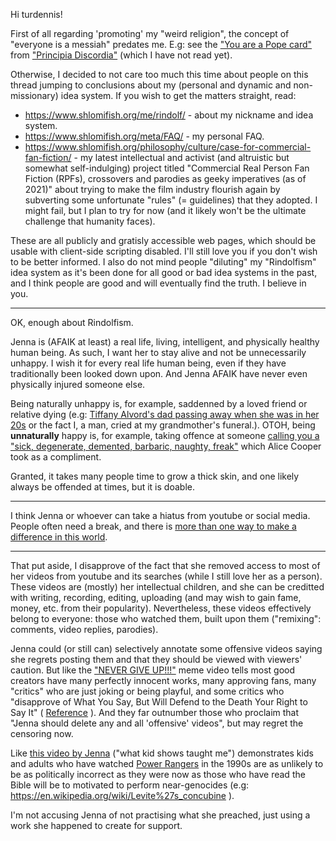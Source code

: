 Hi turdennis!

First of all regarding 'promoting' my "weird religion", the concept of
"everyone is a messiah" predates me. E.g: see the ["You are a Pope card"](https://www.principiadiscordia.com/downloads/pope_card.pdf)
from ["Principia Discordia"](https://en.wikipedia.org/wiki/Principia_Discordia)
(which I have not read yet).

Otherwise, I decided to not care too much this time about people on this thread jumping to conclusions about my (personal and dynamic and non-missionary) idea system. If you wish to get the matters straight, read:

* https://www.shlomifish.org/me/rindolf/ - about my nickname and idea system.
* https://www.shlomifish.org/meta/FAQ/ - my personal FAQ.
* https://www.shlomifish.org/philosophy/culture/case-for-commercial-fan-fiction/ - my latest intellectual and activist (and altruistic but somewhat self-indulging) project titled "Commercial Real Person Fan Fiction (RPFs), crossovers and parodies as geeky imperatives (as of 2021)" about trying to make the film industry flourish again by subverting some unfortunate "rules" (= guidelines) that they adopted. I might fail, but I plan to try for now (and it likely won't be the ultimate challenge that humanity faces).

These are all publicly and gratisly accessible web pages, which should be usable with client-side scripting disabled. I'll still love you if you don't wish to be better informed. I also do not mind people "diluting" my "Rindolfism" idea system as it's been done for all good or bad idea systems in the past, and I think people are good and will eventually find the truth. I believe in you.

----

OK, enough about Rindolfism.

Jenna is (AFAIK at least) a real life, living, intelligent, and physically healthy human being. As such, I want her to stay alive and not be unnecessarily unhappy. I wish it for every real life human being, even if they have traditionally been looked down upon. And Jenna AFAIK have never even physically injured someone else.

Being naturally unhappy is, for example, saddenned by a loved friend or relative dying (e.g: [Tiffany Alvord's dad passing away when she was in her 20s](https://www.youtube.com/watch?v=V_yBN5J4Bjk) or the fact I, a man, cried at my grandmother's funeral.). OTOH, being **unnaturally** happy is, for example, taking offence at someone [calling you a "sick, degenerate, demented, barbaric, naughty, freak"](https://www.youtube.com/watch?v=KNYI3iINXrQ) which Alice Cooper took as a compliment.

Granted, it takes many people time to grow a thick skin, and one likely always be offended at times, but it is doable.

----

I think Jenna or whoever can take a hiatus from youtube or social media. People often need a break, and there is [more than one way to make a difference in this world](https://en.wikipedia.org/wiki/There%27s_more_than_one_way_to_do_it).

----

That put aside, I disapprove of the fact that she removed access to most of her videos from youtube and its searches (while I still love her as a person). These videos are (mostly) her intellectual children, and she can be creditted with writing, recording, editing, uploading (and may wish to gain fame, money, etc. from their popularity). Nevertheless, these videos effectively belong to everyone: those who watched them, built upon them ("remixing": comments, video replies, parodies).

Jenna could (or still can) selectively annotate some offensive videos saying she regrets posting them and that they should be viewed with viewers' caution. But like the ["NEVER GIVE UP!!!"](https://www.youtube.com/watch?v=KxGRhd_iWuE) meme video tells most good creators have many perfectly innocent works, many approving fans, many "critics" who are just joking or being playful, and some critics who "disapprove of What You Say, But Will Defend to the Death Your Right to Say It" ( [Reference](https://quoteinvestigator.com/2015/06/01/defend-say/) ). And they far outnumber those who proclaim that "Jenna should delete any and all 'offensive' videos", but may regret the censoring now.

Like [this video by Jenna](https://www.shlomifish.org/Files/files/video/What%20Kid%20Shows%20Taught%20Me-ROZjaxT_0Hw.webm) ("what kid shows taught me") demonstrates kids and adults who have watched [Power Rangers](https://en.wikipedia.org/wiki/Mighty_Morphin_Power_Rangers)
in the 1990s are as unlikely to be as politically incorrect as they were now as those
who have read the Bible will be to motivated to perform near-genocides (e.g:
https://en.wikipedia.org/wiki/Levite%27s_concubine ).

I'm not accusing Jenna of not practising what she preached, just using a work she happened to create for support.
